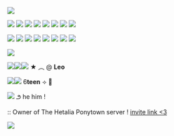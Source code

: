 ![](https://media.discordapp.net/attachments/1046492856833032202/1363991581258158090/where.png?ex=68080ba6&is=6806ba26&hm=c4854a3c601579bd6e6030acbee458da5184075b961d316f53b546f9a51ef717&=&format=webp&quality=lossless)

![](https://media.discordapp.net/attachments/1046492856833032202/1363995144780775485/where_1.png?ex=68080ef8&is=6806bd78&hm=ab62ea83707b704ff29095badcc0ac639450e177d0364aa1e1272961e19c55ad&=&format=webp&quality=lossless)
![](https://media.discordapp.net/attachments/1046492856833032202/1363995144780775485/where_1.png?ex=68080ef8&is=6806bd78&hm=ab62ea83707b704ff29095badcc0ac639450e177d0364aa1e1272961e19c55ad&=&format=webp&quality=lossless)
![](https://media.discordapp.net/attachments/1046492856833032202/1363995144780775485/where_1.png?ex=68080ef8&is=6806bd78&hm=ab62ea83707b704ff29095badcc0ac639450e177d0364aa1e1272961e19c55ad&=&format=webp&quality=lossless)
![](https://media.discordapp.net/attachments/1046492856833032202/1363995144780775485/where_1.png?ex=68080ef8&is=6806bd78&hm=ab62ea83707b704ff29095badcc0ac639450e177d0364aa1e1272961e19c55ad&=&format=webp&quality=lossless)
![](https://images-wixmp-ed30a86b8c4ca887773594c2.wixmp.com/f/0ac9bf74-c0bf-4512-9bcc-9f446728ab5c/d2fu8my-c4893c50-354b-4ea0-a093-7e7472502519.png?token=eyJ0eXAiOiJKV1QiLCJhbGciOiJIUzI1NiJ9.eyJzdWIiOiJ1cm46YXBwOjdlMGQxODg5ODIyNjQzNzNhNWYwZDQxNWVhMGQyNmUwIiwiaXNzIjoidXJuOmFwcDo3ZTBkMTg4OTgyMjY0MzczYTVmMGQ0MTVlYTBkMjZlMCIsIm9iaiI6W1t7InBhdGgiOiJcL2ZcLzBhYzliZjc0LWMwYmYtNDUxMi05YmNjLTlmNDQ2NzI4YWI1Y1wvZDJmdThteS1jNDg5M2M1MC0zNTRiLTRlYTAtYTA5My03ZTc0NzI1MDI1MTkucG5nIn1dXSwiYXVkIjpbInVybjpzZXJ2aWNlOmZpbGUuZG93bmxvYWQiXX0.yomeKq8n2QVVeQTAHVw04t0_ZmPAkkOye88WUT1R2GA)
![](https://images-wixmp-ed30a86b8c4ca887773594c2.wixmp.com/f/0ac9bf74-c0bf-4512-9bcc-9f446728ab5c/d2ftsph-32332a26-3bec-4080-9adc-52edac52f407.png?token=eyJ0eXAiOiJKV1QiLCJhbGciOiJIUzI1NiJ9.eyJzdWIiOiJ1cm46YXBwOjdlMGQxODg5ODIyNjQzNzNhNWYwZDQxNWVhMGQyNmUwIiwiaXNzIjoidXJuOmFwcDo3ZTBkMTg4OTgyMjY0MzczYTVmMGQ0MTVlYTBkMjZlMCIsIm9iaiI6W1t7InBhdGgiOiJcL2ZcLzBhYzliZjc0LWMwYmYtNDUxMi05YmNjLTlmNDQ2NzI4YWI1Y1wvZDJmdHNwaC0zMjMzMmEyNi0zYmVjLTQwODAtOWFkYy01MmVkYWM1MmY0MDcucG5nIn1dXSwiYXVkIjpbInVybjpzZXJ2aWNlOmZpbGUuZG93bmxvYWQiXX0.m0rDgyvRKHKwrt8ETVawTMdjl-2FTIsrY42YfMXUv68)
![](https://images-wixmp-ed30a86b8c4ca887773594c2.wixmp.com/f/0ac9bf74-c0bf-4512-9bcc-9f446728ab5c/d2lk9k7-f83eaf5b-51fb-4e6f-ac5b-8cbd9198c20d.png?token=eyJ0eXAiOiJKV1QiLCJhbGciOiJIUzI1NiJ9.eyJzdWIiOiJ1cm46YXBwOjdlMGQxODg5ODIyNjQzNzNhNWYwZDQxNWVhMGQyNmUwIiwiaXNzIjoidXJuOmFwcDo3ZTBkMTg4OTgyMjY0MzczYTVmMGQ0MTVlYTBkMjZlMCIsIm9iaiI6W1t7InBhdGgiOiJcL2ZcLzBhYzliZjc0LWMwYmYtNDUxMi05YmNjLTlmNDQ2NzI4YWI1Y1wvZDJsazlrNy1mODNlYWY1Yi01MWZiLTRlNmYtYWM1Yi04Y2JkOTE5OGMyMGQucG5nIn1dXSwiYXVkIjpbInVybjpzZXJ2aWNlOmZpbGUuZG93bmxvYWQiXX0.yvwU8qWW_LJRegiZq2S2oZ_UT1Cs5LFHwZJ6YdYyrIc)
![](https://images-wixmp-ed30a86b8c4ca887773594c2.wixmp.com/f/0ac9bf74-c0bf-4512-9bcc-9f446728ab5c/d29yass-fbc4a8c0-36d4-494d-9de5-c22060c7e368.png?token=eyJ0eXAiOiJKV1QiLCJhbGciOiJIUzI1NiJ9.eyJzdWIiOiJ1cm46YXBwOjdlMGQxODg5ODIyNjQzNzNhNWYwZDQxNWVhMGQyNmUwIiwiaXNzIjoidXJuOmFwcDo3ZTBkMTg4OTgyMjY0MzczYTVmMGQ0MTVlYTBkMjZlMCIsIm9iaiI6W1t7InBhdGgiOiJcL2ZcLzBhYzliZjc0LWMwYmYtNDUxMi05YmNjLTlmNDQ2NzI4YWI1Y1wvZDI5eWFzcy1mYmM0YThjMC0zNmQ0LTQ5NGQtOWRlNS1jMjIwNjBjN2UzNjgucG5nIn1dXSwiYXVkIjpbInVybjpzZXJ2aWNlOmZpbGUuZG93bmxvYWQiXX0.0CM5DhYGpHvG5mhCO5dyHS0ZNimredI9gcvYES9oxIw)

![](https://media.discordapp.net/attachments/1046492856833032202/1363995144780775485/where_1.png?ex=68080ef8&is=6806bd78&hm=ab62ea83707b704ff29095badcc0ac639450e177d0364aa1e1272961e19c55ad&=&format=webp&quality=lossless)
![](https://media.discordapp.net/attachments/1046492856833032202/1363995144780775485/where_1.png?ex=68080ef8&is=6806bd78&hm=ab62ea83707b704ff29095badcc0ac639450e177d0364aa1e1272961e19c55ad&=&format=webp&quality=lossless)
![](https://media.discordapp.net/attachments/1046492856833032202/1363995144780775485/where_1.png?ex=68080ef8&is=6806bd78&hm=ab62ea83707b704ff29095badcc0ac639450e177d0364aa1e1272961e19c55ad&=&format=webp&quality=lossless)
![](https://media.discordapp.net/attachments/1046492856833032202/1363995144780775485/where_1.png?ex=68080ef8&is=6806bd78&hm=ab62ea83707b704ff29095badcc0ac639450e177d0364aa1e1272961e19c55ad&=&format=webp&quality=lossless)
![](https://media.discordapp.net/attachments/1046492856833032202/1363981531869089802/aushun_stamp.png?ex=6808024a&is=6806b0ca&hm=989b10a0d6ab9a1214eca140e931bd71a86244bb8aeeb502b3f82a2d68caa14d&=&format=webp&quality=lossless)
![](https://images-wixmp-ed30a86b8c4ca887773594c2.wixmp.com/f/1263f136-1b6c-41f1-b97f-b8bc67bbf273/d6rgchx-845ed2ae-69c1-41ad-856f-af54e7db203d.png?token=eyJ0eXAiOiJKV1QiLCJhbGciOiJIUzI1NiJ9.eyJzdWIiOiJ1cm46YXBwOjdlMGQxODg5ODIyNjQzNzNhNWYwZDQxNWVhMGQyNmUwIiwiaXNzIjoidXJuOmFwcDo3ZTBkMTg4OTgyMjY0MzczYTVmMGQ0MTVlYTBkMjZlMCIsIm9iaiI6W1t7InBhdGgiOiJcL2ZcLzEyNjNmMTM2LTFiNmMtNDFmMS1iOTdmLWI4YmM2N2JiZjI3M1wvZDZyZ2NoeC04NDVlZDJhZS02OWMxLTQxYWQtODU2Zi1hZjU0ZTdkYjIwM2QucG5nIn1dXSwiYXVkIjpbInVybjpzZXJ2aWNlOmZpbGUuZG93bmxvYWQiXX0.3S8R8hNLFpfKjNuQ1f_-h6AWsdllWjqQdPrs4ExzsVk)
![](https://images-wixmp-ed30a86b8c4ca887773594c2.wixmp.com/f/1263f136-1b6c-41f1-b97f-b8bc67bbf273/d6tsl9v-975408e8-2c83-4791-820e-71bc47b93737.png?token=eyJ0eXAiOiJKV1QiLCJhbGciOiJIUzI1NiJ9.eyJzdWIiOiJ1cm46YXBwOjdlMGQxODg5ODIyNjQzNzNhNWYwZDQxNWVhMGQyNmUwIiwiaXNzIjoidXJuOmFwcDo3ZTBkMTg4OTgyMjY0MzczYTVmMGQ0MTVlYTBkMjZlMCIsIm9iaiI6W1t7InBhdGgiOiJcL2ZcLzEyNjNmMTM2LTFiNmMtNDFmMS1iOTdmLWI4YmM2N2JiZjI3M1wvZDZ0c2w5di05NzU0MDhlOC0yYzgzLTQ3OTEtODIwZS03MWJjNDdiOTM3MzcucG5nIn1dXSwiYXVkIjpbInVybjpzZXJ2aWNlOmZpbGUuZG93bmxvYWQiXX0.0Q_wug-QprF8ablplh9cw6rRm0Eae_V3bxj_TmrBHeA)
![](https://images-wixmp-ed30a86b8c4ca887773594c2.wixmp.com/f/1263f136-1b6c-41f1-b97f-b8bc67bbf273/d6ro2m4-37e0c7c8-0588-4a05-8a09-80812023c67d.png?token=eyJ0eXAiOiJKV1QiLCJhbGciOiJIUzI1NiJ9.eyJzdWIiOiJ1cm46YXBwOjdlMGQxODg5ODIyNjQzNzNhNWYwZDQxNWVhMGQyNmUwIiwiaXNzIjoidXJuOmFwcDo3ZTBkMTg4OTgyMjY0MzczYTVmMGQ0MTVlYTBkMjZlMCIsIm9iaiI6W1t7InBhdGgiOiJcL2ZcLzEyNjNmMTM2LTFiNmMtNDFmMS1iOTdmLWI4YmM2N2JiZjI3M1wvZDZybzJtNC0zN2UwYzdjOC0wNTg4LTRhMDUtOGEwOS04MDgxMjAyM2M2N2QucG5nIn1dXSwiYXVkIjpbInVybjpzZXJ2aWNlOmZpbGUuZG93bmxvYWQiXX0.ObK50qcKHOZ_K4iHHsS6iAZSC3HbAfj21DvxSM-0JC8)

![](https://64.media.tumblr.com/40f2ca191a65eb7e442d0a9fbb7421c8/53c63562d41d61eb-e0/s2048x3072/007b67caeb290c012d28e2c73fe75d4308aef683.pnj)

![](https://media.discordapp.net/attachments/1046492856833032202/1363995144780775485/where_1.png?ex=68080ef8&is=6806bd78&hm=ab62ea83707b704ff29095badcc0ac639450e177d0364aa1e1272961e19c55ad&=&format=webp&quality=lossless)![](https://media.discordapp.net/attachments/1046492856833032202/1363995144780775485/where_1.png?ex=68080ef8&is=6806bd78&hm=ab62ea83707b704ff29095badcc0ac639450e177d0364aa1e1272961e19c55ad&=&format=webp&quality=lossless)![](https://media.discordapp.net/attachments/1046492856833032202/1363995144780775485/where_1.png?ex=68080ef8&is=6806bd78&hm=ab62ea83707b704ff29095badcc0ac639450e177d0364aa1e1272961e19c55ad&=&format=webp&quality=lossless) ★   ︵   @  **Leo**

![](https://media.discordapp.net/attachments/1046492856833032202/1363995144780775485/where_1.png?ex=68080ef8&is=6806bd78&hm=ab62ea83707b704ff29095badcc0ac639450e177d0364aa1e1272961e19c55ad&=&format=webp&quality=lossless)![](https://media.discordapp.net/attachments/1046492856833032202/1363995144780775485/where_1.png?ex=68080ef8&is=6806bd78&hm=ab62ea83707b704ff29095badcc0ac639450e177d0364aa1e1272961e19c55ad&=&format=webp&quality=lossless) 6**teen**  ⟢   🐻

![](https://media.discordapp.net/attachments/1046492856833032202/1363995144780775485/where_1.png?ex=68080ef8&is=6806bd78&hm=ab62ea83707b704ff29095badcc0ac639450e177d0364aa1e1272961e19c55ad&=&format=webp&quality=lossless) ౨    he him   !

:: Owner of The Hetalia Ponytown server ! [invite link <3](https://discord.gg/aR3DgE7BY9)

![](https://64.media.tumblr.com/04e8f26be0acce0ecd7ab95b14cce789/193d7de09f20436e-e9/s2048x3072/2eebcb1eaf738b1005761e77ba6216571a5ce97a.pnj)
